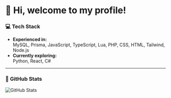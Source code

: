 # 👋 Hi, welcome to my profile!

### 💻 **Tech Stack**
- **Experienced in:**  
  MySQL, Prisma, JavaScript, TypeScript, Lua, PHP, CSS, HTML, Tailwind, Node.js  
- **Currently exploring:**  
  Python, React, C#  

---

### 🚀 **GitHub Stats**  
![GitHub Stats](https://github-readme-stats.vercel.app/api?username=snepcnep&show_icons=true&hide=&count_private=true&title_color=6366f1&text_color=ffffff&icon_color=6366f1&bg_color=1c1917&hide_border=true&show_icons=true)
